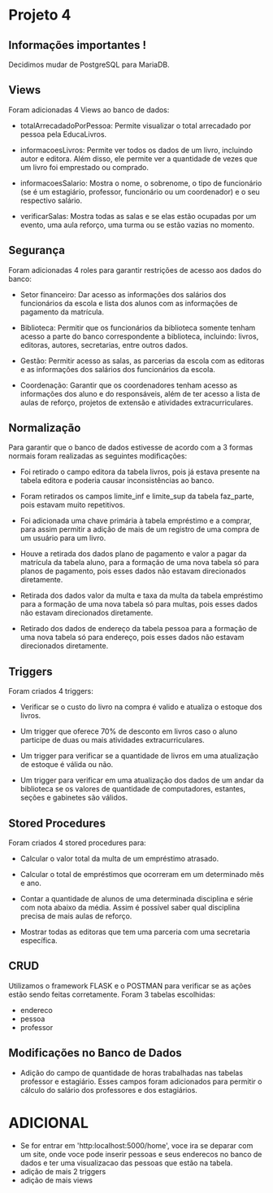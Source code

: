 # Projeto 4

## Informações importantes !

Decidimos mudar de PostgreSQL para MariaDB.

## Views

Foram adicionadas 4 Views ao banco de dados:

- totalArrecadadoPorPessoa: Permite visualizar o total arrecadado por pessoa pela EducaLivros.

- informacoesLivros: Permite ver todos os dados de um livro, incluindo autor e editora. Além disso, ele permite ver a quantidade de vezes que um livro foi emprestado ou comprado.

- informacoesSalario: Mostra o nome, o sobrenome, o tipo de funcionário (se é um estagiário, professor, funcionário ou um coordenador) e o seu respectivo salário.

- verificarSalas: Mostra todas as salas e se elas estão ocupadas por um evento, uma aula reforço, uma turma ou se estão vazias no momento.

## Segurança

Foram adicionadas 4 roles para garantir restrições de acesso aos dados do banco:

- Setor financeiro: Dar acesso as informações dos salários dos funcionários da escola e lista dos alunos com as informações de pagamento da matrícula.

- Biblioteca: Permitir que os funcionários da biblioteca somente tenham acesso a parte do banco correspondente a biblioteca, incluindo: livros, editoras, autores, secretarias, entre outros dados.

- Gestão: Permitir acesso as salas, as parcerias da escola com as editoras e as informações dos salários dos funcionários da escola.

- Coordenação: Garantir que os coordenadores tenham acesso as informações dos aluno e do responsáveis, além de ter acesso a lista de aulas de reforço, projetos de extensão e atividades extracurriculares.

## Normalização

Para garantir que o banco de dados estivesse de acordo com a 3 formas normais foram realizadas as seguintes modificações:

- Foi retirado o campo editora da tabela livros, pois já estava presente na tabela editora e poderia causar inconsistências ao banco.

- Foram retirados os campos limite_inf e limite_sup da tabela faz_parte, pois estavam muito repetitivos.

- Foi adicionada uma chave primária à tabela empréstimo e a comprar, para assim permitir a adição de mais de um registro de uma compra de um usuário para um livro. 

- Houve a retirada dos dados plano de pagamento e valor a pagar da matrícula da tabela aluno, para a formação de uma nova tabela só para planos de pagamento, pois esses dados não estavam direcionados diretamente.

- Retirada dos dados valor da multa e taxa da multa da tabela empréstimo para a formação de uma nova tabela só para multas, pois esses dados não estavam direcionados diretamente.

- Retirado dos dados de endereço da tabela pessoa para a formação de uma nova tabela só para endereço, pois esses dados não estavam direcionados diretamente.

## Triggers

Foram criados 4 triggers:

- Verificar se o custo do livro na compra é valido e atualiza o estoque dos livros.

- Um trigger que oferece 70% de desconto em livros caso o aluno participe de duas ou mais atividades extracurriculares.

- Um trigger para verificar se a quantidade de livros em uma atualização de estoque é válida ou não.

- Um trigger para verificar em uma atualização dos dados de um andar da biblioteca se os valores de quantidade de computadores, estantes, seções e gabinetes são válidos.

## Stored Procedures

Foram criados 4 stored procedures para:

- Calcular o valor total da multa de um empréstimo atrasado.

- Calcular o total de empréstimos que ocorreram em um determinado mês e ano.

- Contar a quantidade de alunos de uma determinada disciplina e série com nota abaixo da média. Assim é possível saber qual disciplina precisa de mais aulas de reforço.

- Mostrar todas as editoras que tem uma parceria com uma secretaria específica.

## CRUD
Utilizamos o framework FLASK e o POSTMAN para verificar se as ações estão sendo feitas corretamente.
Foram 3 tabelas escolhidas:
- endereco
- pessoa
- professor

## Modificações no Banco de Dados

- Adição do campo de quantidade de horas trabalhadas nas tabelas professor e estagiário. Esses campos foram adicionados para permitir o cálculo do salário dos professores e dos estagiários.

# ADICIONAL
- Se for entrar em 'http:localhost:5000/home', voce ira se deparar com um site, onde voce pode inserir pessoas e seus enderecos no banco de dados e ter uma visualizacao das pessoas que estão na tabela.
- adição de mais 2 triggers
- adição de mais views
